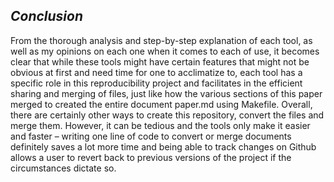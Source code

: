 ## ***Conclusion***

From the thorough analysis and step-by-step explanation of each tool, as well as my opinions on each one when it comes to each of use, it becomes clear that while these tools might have certain features that might not be obvious at first and need time for one to acclimatize to, each tool has a specific role in this reproducibility project and facilitates in the efficient sharing and merging of files, just like how the various sections of this paper merged to created the entire document paper.md using Makefile. Overall, there are certainly other ways to create this repository, convert the files and merge them. However, it can be tedious and the tools only make it easier and faster – writing one line of code to convert or merge documents definitely saves a lot more time and being able to track changes on Github allows a user to revert back to previous versions of the project if the circumstances dictate so. 



